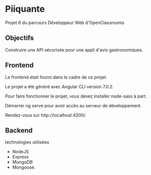 # Piiquante

Projet 6 du parcours Développeur Web d'OpenClassrooms

## Objectifs
Construire une API sécurisée pour une appli d'avis gastronomiques.

## Frontend
Le frontend était fourni dans le cadre de ce projet.

Le projet a été généré avec Angular CLI version 7.0.2.

Pour faire fonctionner le projet, vous devez installer node-sass à part.

Démarrer ng serve pour avoir accès au serveur de développement.

Rendez-vous sur http://localhost:4200/.

## Backend
technologies utilisées
* NodeJS 
* Express
* MongoDB 
* Mongoose.
